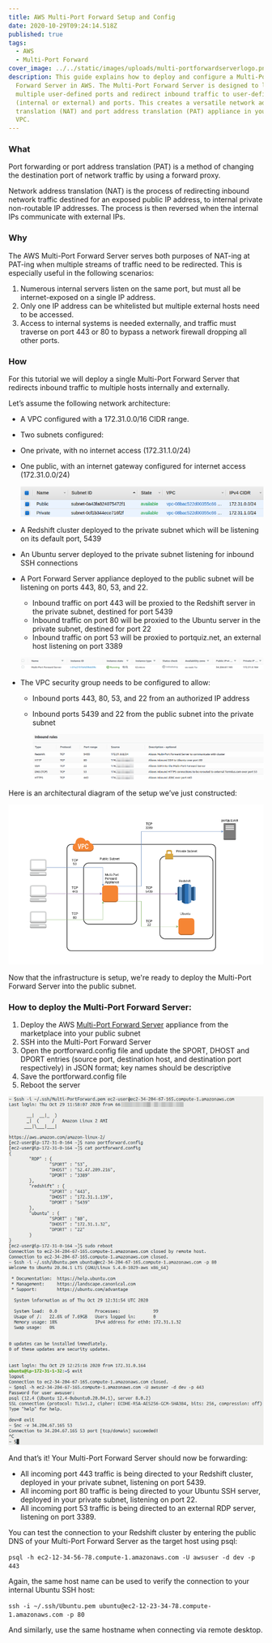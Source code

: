 ```yaml
---
title: AWS Multi-Port Forward Setup and Config
date: 2020-10-29T09:24:14.518Z
published: true
tags:
  - AWS
  - Multi-Port Forward
cover_image: ../../static/images/uploads/multi-portforwardserverlogo.png
description: This guide explains how to deploy and configure a Multi-Port
  Forward Server in AWS. The Multi-Port Forward Server is designed to listen on
  multiple user-defined ports and redirect inbound traffic to user-defined hosts
  (internal or external) and ports. This creates a versatile network address
  translation (NAT) and port address translation (PAT) appliance in your AWS
  VPC.
---
```

### **What**

Port forwarding or port address translation (PAT) is a method of changing the destination port of network traffic by using a forward proxy.

Network address translation (NAT) is the process of redirecting inbound network traffic destined for an exposed public IP address, to internal private non-routable IP addresses. The process is then reversed when the internal IPs communicate with external IPs.

### **Why**

The AWS Multi-Port Forward Server serves both purposes of NAT-ing at PAT-ing when multiple streams of traffic need to be redirected. This is especially useful in the following scenarios:

1. Numerous internal servers listen on the same port, but must all be internet-exposed on a single IP address.
2. Only one IP address can be whitelisted but multiple external hosts need to be accessed.
3. Access to internal systems is needed externally, and traffic must traverse on port 443 or 80 to bypass a network firewall dropping all other ports.

### **How**

For this tutorial we will deploy a single Multi-Port Forward Server that redirects inbound traffic to multiple hosts internally and externally.

Let’s assume the following network architecture:

* A VPC configured with a 172.31.0.0/16 CIDR range.
* Two subnets configured:
* One private, with no internet access (172.31.1.0/24)
* One public, with an internet gateway configured for internet access (172.31.0.0/24)

  ![Subnets](../../static/images/uploads/portforward-subnets.png)
* A Redshift cluster deployed to the private subnet which will be listening on its default port, 5439
* An Ubuntu server deployed to the private subnet listening for inbound SSH connections
* A Port Forward Server appliance deployed to the public subnet will be listening on ports 443, 80, 53, and 22.

  * Inbound traffic on port 443 will be proxied to the Redshift server in the private subnet, destined for port 5439
  * Inbound traffic on port 80 will be proxied to the Ubuntu server in the private subnet, destined for port 22
  * Inbound traffic on port 53 will be proxied to portquiz.net, an external host listening on port 3389

  ![Deployed Multi-Port Forward Server](../../static/images/uploads/deployedmultiportforwardserver.png)
* The VPC security group needs to be configured to allow:

  * Inbound ports 443, 80, 53, and 22 from an authorized IP address
  * Inbound ports 5439 and 22 from the public subnet into the private subnet

    ![VPC Security Group](../../static/images/uploads/multivpcsecuritygroup.png)

Here is an architectural diagram of the setup we’ve just constructed:

![Multi-Port Forward Diagram](../../static/images/uploads/multi-portforwarddiagram.png)

Now that the infrastructure is setup, we're ready to deploy the Multi-Port Forward Server into the public subnet.

### How to deploy the Multi-Port Forward Server:

1. Deploy the AWS [Multi-Port Forward Server](https://aws.amazon.com/marketplace/pp/B086QWQQXX?ref=_ptnr_termilus_ampfsc) appliance from the marketplace into your public subnet
2. SSH into the Multi-Port Forward Server
3. Open the portforward.config file and update the SPORT, DHOST and DPORT entries (source port, destination host, and destination port respectively) in JSON format; key names should be descriptive
4. Save the portforward.config file
5. Reboot the server

![Multi-Port Forwarding Working](../../static/images/uploads/validatedmultiportforward.png)

And that’s it! Your Multi-Port Forward Server should now be forwarding:

* All incoming port 443 traffic is being directed to your Redshift cluster, deployed in your private subnet, listening on port 5439.
* All incoming port 80 traffic is being directed to your Ubuntu SSH server, deployed in your private subnet, listening on port 22.
* All incoming port 53 traffic is being directed to an external RDP server, listening on port 3389.

You can test the connection to your Redshift cluster by entering the public DNS of your Multi-Port Forward Server as the target host using psql:

`psql -h ec2-12-34-56-78.compute-1.amazonaws.com -U awsuser -d dev -p 443`

Again, the same host name can be used to verify the connection to your internal Ubuntu SSH host:

`ssh -i ~/.ssh/Ubuntu.pem ubuntu@ec2-12-23-34-78.compute-1.amazonaws.com -p 80`

And similarly, use the same hostname when connecting via remote desktop.
